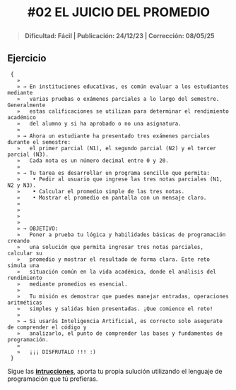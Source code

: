 # <p align="center" >#02 EL JUICIO DEL PROMEDIO</p>
> #### Dificultad: Fácil | Publicación: 24/12/23 | Corrección: 08/05/25

## Ejercicio

```
 {
   »
   » → En instituciones educativas, es común evaluar a los estudiantes mediante
   »   varias pruebas o exámenes parciales a lo largo del semestre. Generalmente
   »   estas calificaciones se utilizan para determinar el rendimiento académico
   »   del alumno y si ha aprobado o no una asignatura.
   »
   » → Ahora un estudiante ha presentado tres exámenes parciales durante el semestre:
   »   el primer parcial (N1), el segundo parcial (N2) y el tercer parcial (N3).
   »   Cada nota es un número decimal entre 0 y 20.
   »
   » → Tu tarea es desarrollar un programa sencillo que permita:
   »    • Pedir al usuario que ingrese las tres notas parciales (N1, N2 y N3).
   »    • Calcular el promedio simple de las tres notas.
   »    • Mostrar el promedio en pantalla con un mensaje claro.
   »
   »
   »
   »
   » → OBJETIVO:
   »   Poner a prueba tu lógica y habilidades básicas de programación creando
   »   una solución que permita ingresar tres notas parciales, calcular su
   »   promedio y mostrar el resultado de forma clara. Este reto simula una
   »   situación común en la vida académica, donde el análisis del rendimiento
   »   mediante promedios es esencial.
   »
   »   Tu misión es demostrar que puedes manejar entradas, operaciones aritméticas
   »   simples y salidas bien presentadas. ¡Que comience el reto!
   »
   » → Si usarás Inteligencia Artificial, es correcto solo asegurate de comprender el código y
   »   analizarlo, el punto de comprender las bases y fundamentos de programación.
   »
   »   ¡¡¡ DISFRUTALO !!! :)
 }
```

Sigue las **[intrucciones](../../README.md)**, aporta tu propia sulución utilizando el lenguaje de programación que tú prefieras.